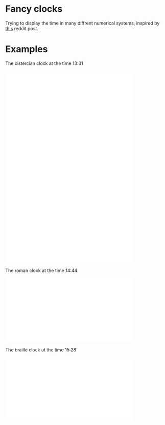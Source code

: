 # Fancy clocks

Trying to display the time in many diffrent numerical systems, inspired by
[this](https://www.reddit.com/r/Damnthatsinteresting/comments/ybf6k0/damn/)
reddit post.

# Examples

The cistercian clock at the time 13:31

![Cistercian](examples/cistercian_1331.svg)

The roman clock at the time 14:44

![Roman](examples/roman_1444.svg)

The braille clock at the time 15:28

![Braille](examples/braille_1528.svg)
